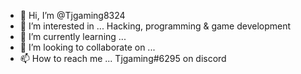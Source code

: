 - 👋 Hi, I’m @Tjgaming8324
- 👀 I’m interested in ... Hacking, programming & game development 
- 🌱 I’m currently learning ...
- 💞️ I’m looking to collaborate on ...
- 📫 How to reach me ... Tjgaming#6295 on discord 

<!---
Tjgaming8324/Tjgaming8324 is a ✨ special ✨ repository because its `README.md` (this file) appears on your GitHub profile.
You can click the Preview link to take a look at your changes.
--->

